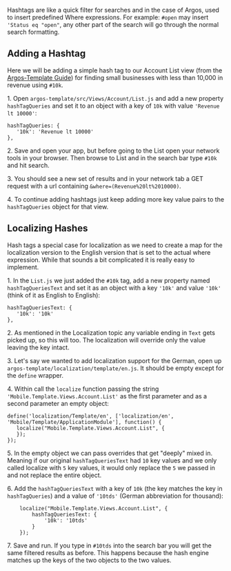 Hashtags are like a quick filter for searches and in the case of Argos, used to insert predefined Where expressions. For example: `#open` may insert `'Status eq "open"`, any other part of the search will go through the normal search formatting.

## Adding a Hashtag
Here we will be adding a simple hash tag to our Account List view (from the [Argos-Template Guide](#!/guide/v2_template_guide)) for finding small businesses with less than 10,000 in revenue using `#10k`.

1\. Open `argos-template/src/Views/Account/List.js` and add a new property `hashTagQueries` and set it to an object with a key of `10k` with value `'Revenue lt 10000'`:

    hashTagQueries: {
       '10k': 'Revenue lt 10000'
    },

2\. Save and open your app, but before going to the List open your network tools in your browser. Then browse to List and in the search bar type `#10k` and hit search.

3\. You should see a new set of results and in your network tab a GET request with a url containing `&where=(Revenue%20lt%2010000)`.

4\. To continue adding hashtags just keep adding more key value pairs to the `hashTagQueries` object for that view.

## Localizing Hashes
Hash tags a special case for localization as we need to create a map for the localization version to the English version that is set to the actual where expression. While that sounds a bit complicated it is really easy to implement.

1\. In the `List.js` we just added the `#10k` tag, add a new property named `hashTagQueriesText` and set it as an object with a key `'10k'` and value `'10k'` (think of it as English to English):

    hashTagQueriesText: {
       '10k': '10k'
    },

2\. As mentioned in the Localization topic any variable ending in `Text` gets picked up, so this will too. The localization will override only the value leaving the key intact.

3\. Let's say we wanted to add localization support for the German, open up `argos-template/localization/template/en.js`. It should be empty except for the `define` wrapper.

4\. Within call the `localize` function passing the string `'Mobile.Template.Views.Account.List'` as the first parameter and as a second parameter an empty object:

    define('localization/Template/en', ['localization/en', 'Mobile/Template/ApplicationModule'], function() {
       localize("Mobile.Template.Views.Account.List", {
       });
    });


5\. In the empty object we can pass overrides that get "deeply" mixed in. Meaning if our original `hashTagQueriesText` had `10` key values and we only called localize with `5` key values, it would only replace the `5` we passed in and not replace the entire object.

6\. Add the `hashTagQueriesText` with a key of `10k` (the key matches the key in `hashTagQueries`) and a value of `'10tds'` (German abbreviation for thousand):

        localize("Mobile.Template.Views.Account.List", {
            hashTagQueriesText: {
                '10k': '10tds'
            }
        });


7\. Save and run. If you type in `#10tds` into the search bar you will get the same filtered results as before. This happens because the hash engine matches up the keys of the two objects to the two values.
